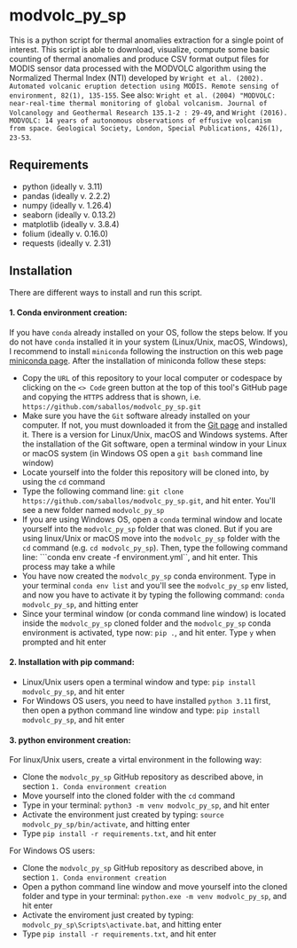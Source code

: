 # modvolc_py_sp
This is a python script for thermal anomalies extraction for a single point of interest.
This script is able to download, visualize, compute some basic counting of thermal anomalies and produce CSV format output files for MODIS sensor data processed with the MODVOLC algorithm using the Normalized Thermal Index (NTI) developed by ```Wright et al. (2002). Automated volcanic eruption detection using MODIS. Remote sensing of environment, 82(1), 135-155```. 
See also: ```Wright et al. (2004) "MODVOLC: near-real-time thermal monitoring of global volcanism. Journal of Volcanology and Geothermal Research 135.1-2 : 29-49```, and 
```Wright (2016). MODVOLC: 14 years of autonomous observations of effusive volcanism from space. Geological Society, London, Special Publications, 426(1), 23-53```.
## Requirements
* python (ideally v. 3.11)
* pandas (ideally v. 2.2.2)
* numpy (ideally v. 1.26.4)
* seaborn (ideally v. 0.13.2)
* matplotlib (ideally v. 3.8.4)
* folium (ideally v. 0.16.0)
* requests (ideally v. 2.31)
## Installation
There are different ways to install and run this script.
#### 1. Conda environment creation:
If you have ```conda``` already installed on your OS, follow the steps below. If you do not have ```conda``` installed it in your system (Linux/Unix, macOS, Windows), I recommend to install ```miniconda``` following the instruction on this web page [miniconda page](https://docs.anaconda.com/miniconda/). After the installation of miniconda follow these steps:

* Copy the ```URL``` of this repository to your local computer or codespace by clicking on the ```<> Code``` green button at the top of this tool's GitHub page and copying the ```HTTPS``` address that is shown, i.e. ```https://github.com/saballos/modvolc_py_sp.git```
* Make sure you have the ```Git``` software already installed on your computer. If not, you must downloaded it from the [Git page](https://git-scm.com/downloads) and installed it. There is a version for Linux/Unix, macOS and Windows systems. After the installation of the Git software, open a terminal window in your Linux or macOS system (in Windows OS open a ```git bash``` command line window)
* Locate yourself into the folder this repository will be cloned into, by using the ```cd``` command 
* Type the following command line: ```git clone https://github.com/saballos/modvolc_py_sp.git```, and hit enter. You'll see a new folder named ```modvolc_py_sp```
* If you are using Windows OS, open a ```conda``` terminal window and locate yourself into the ```modvolc_py_sp``` folder that was cloned. But if you are using linux/Unix or macOS move into the ```modvolc_py_sp``` folder with the ```cd``` command (e.g. ```cd modvolc_py_sp```). Then, type the following command line: ```conda env create -f environment.yml``, and hit enter. This process may take a while
* You have now created the ```modvolc_py_sp``` conda environment. Type in your terminal ```conda env list``` and you'll see the ```modvolc_py_sp``` env listed, and now you have to activate it by typing the following command: ```conda modvolc_py_sp```, and hitting enter
* Since your terminal window (or conda command line window) is located inside the ```modvolc_py_sp``` cloned folder and the ```modvolc_py_sp``` conda environment is activated, type now: ```pip .```, and hit enter. Type ```y``` when prompted and hit enter

#### 2. Installation with pip command:
* Linux/Unix users open a terminal window and type: ```pip install modvolc_py_sp```, and hit enter
* For Windows OS users, you need to have installed ```python 3.11``` first, then open a python command line window and type: ```pip install modvolc_py_sp```, and hit enter

#### 3. python environment creation:
For linux/Unix users, create a virtal environment in the following way:
* Clone the ```modvolc_py_sp``` GitHub repository as described above, in section ```1. Conda environment creation```
* Move yourself into the cloned folder with the ```cd``` command
* Type in your terminal: ```python3 -m venv modvolc_py_sp```, and hit enter
* Activate the environment just created by typing: ```source modvolc_py_sp/bin/activate```, and hitting enter
* Type ```pip install -r requirements.txt```, and hit enter

For Windows OS users:
* Clone the ```modvolc_py_sp``` GitHub repository as described above, in section ```1. Conda environment creation```
* Open a python command line window and move yourself into the cloned folder and type in your terminal: ```python.exe -m venv modvolc_py_sp```, and hit enter
* Activate the enviroment just created by typing: ```modvolc_py_sp\Scripts\activate.bat```, and hitting enter
* Type ```pip install -r requirements.txt```, and hit enter
